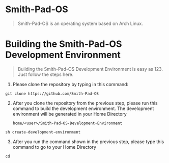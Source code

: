 # Smith-Pad-OS

> Smith-Pad-OS is an operating system based on Arch Linux.


# Building the Smith-Pad-OS Development Environment

> Building the Smith-Pad-OS Development Environment is easy as 123. 
> Just follow the steps here. 


1. Please clone the repository by typing in this command: 

```shell
git clone https://github.com/Smith-Pad-OS
```



2. After you clone the repository from the previous step, 
   please run this command to build the development 
   environment. The development environment will be 
   generated in your Home Directory 


   `home/<user>/Smith-Pad-OS-Development-Environment`


```shell
sh create-development-environment
```



3. After you run the command shown in the previous step, 
   please type this command to go to your Home Directory


```shell
cd 
```



